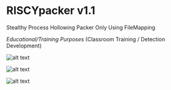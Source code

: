 # RISCYpacker v1.1
Stealthy Process Hollowing Packer Only Using FileMapping

*Educational/Training Purposes*
(Classroom Training / Detection Development)


![alt text](https://i.imgur.com/iQvKRzj.png)

![alt text](https://i.imgur.com/4svECNc.png)

![alt text](https://i.imgur.com/QYRDPjQ.png)
